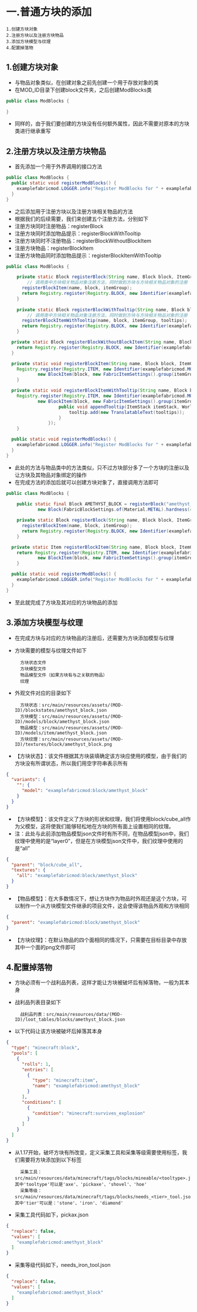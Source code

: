 # 一.普通方块的添加

    1.创建方块对象
    2.注册方块以及注册方块物品
    3.添加方块模型与纹理
    4.配置掉落物

## 1.创建方块对象
- 与物品对象类似，在创建对象之前先创建一个用于存放对象的类
- 在MOD_ID目录下创建block文件夹，之后创建ModBlocks类
```java
public class ModBlocks {
    
}
```
- 同样的，由于我们要创建的方块没有任何额外属性，因此不需要对原本的方块类进行继承重写


## 2.注册方块以及注册方块物品
- 首先添加一个用于外界调用的接口方法
```java
public class ModBlocks {
  public static void registerModBlocks() {
    examplefabricmod.LOGGER.info("Register ModBlocks for " + examplefabricmod.MOD_ID);
  }
}
```
- 之后添加用于注册方块以及注册方块相关物品的方法
- 根据我们的后续需要，我们来创建五个注册方法，分别如下
- 注册方块同时注册物品：registerBlock
- 注册方块同时添加物品提示：registerBlockWithTooltip
- 注册方块同时不注册物品：registerBlockWithoutBlockItem
- 注册方块物品：registerBlockItem
- 注册方块物品同时添加物品提示：registerBlockItemWithTooltip
```java
public class ModBlocks {

    private static Block registerBlock(String name, Block block, ItemGroup itemGroup){ // 注册方块的同时注册一个对应的物品
        // 调用类中方块相关物品对象注册方法，同时做到方块与方块相关物品对象的注册
      registerBlockItem(name, block, itemGroup);
      return Registry.register(Registry.BLOCK, new Identifier(examplefabricmod.MOD_ID, name), block);
    }
  
    private static Block registerBlockWithTooltip(String name, Block block, ItemGroup itemGroup, String tooltips){ // 注册方块的同时注册一个有物品提示的对应物品
        // 调用类中方块相关物品对象注册方法，同时做到方块与方块相关物品对象的注册
      registerBlockItemWithTooltip(name, block, itemGroup, tooltips);
      return Registry.register(Registry.BLOCK, new Identifier(examplefabricmod.MOD_ID, name), block);
    }

  private static Block registerBlockWithoutBlockItem(String name, Block block) { // 注册方块的同时不进行物品的注册
    return Registry.register(Registry.BLOCK, new Identifier(examplefabricmod.MOD_ID, name), block);
  }

  private static void registerBlockItem(String name, Block block, ItemGroup itemGroup) { // 注册与方块对应的物品
    Registry.register(Registry.ITEM, new Identifier(examplefabricmod.MOD_ID, name),
            new BlockItem(block, new FabricItemSettings().group(itemGroup)));
    }

  private static void registerBlockItemWithTooltip(String name, Block block, ItemGroup itemGroup, String tooltips) { // 注册与方块对应并且有物品提示的物品
    Registry.register(Registry.ITEM, new Identifier(examplefabricmod.MOD_ID, name),
            new BlockItem(block, new FabricItemSettings().group(itemGroup)) {
                    public void appendTooltip(ItemStack itemStack, World world, List<Text> tooltip, TooltipContext tooltipContext){
                        tooltip.add(new TranslatableText(tooltips));
                    }
                });
    }

  public static void registerModBlocks() {
    examplefabricmod.LOGGER.info("Register ModBlocks for " + examplefabricmod.MOD_ID);
  }
}
```
- 此处的方法与物品类中的方法类似，只不过方块部分多了一个方块的注册以及让方块及其物品对象绑定的操作
- 在完成方法的添加后就可以创建方块对象了，直接调用方法即可
```java
public class ModBlocks {
    
    public static final Block AMETHYST_BLOCK = registerBlock("amethyst_block",
            new Block(FabricBlockSettings.of(Material.METAL).hardness(4.0F).requiresTool()), ModItemGroup.LOSTsMOD);

    private static Block registerBlock(String name, Block block, ItemGroup itemGroup){
      registerBlockItem(name, block, itemGroup);
      return Registry.register(Registry.BLOCK, new Identifier(examplefabricmod.MOD_ID, name), block);
    }

  private static Item registerBlockItem(String name, Block block, ItemGroup itemGroup) {
    return Registry.register(Registry.ITEM, new Identifier(examplefabricmod.MOD_ID, name),
            new BlockItem(block, new FabricItemSettings().group(itemGroup)));
    }

  public static void registerModBlocks() {
    examplefabricmod.LOGGER.info("Register ModBlocks for " + examplefabricmod.MOD_ID);
  }
}
```
- 至此就完成了方块及其对应的方块物品的添加


## 3.添加方块模型与纹理
- 在完成方块与对应的方块物品的注册后，还需要为方块添加模型与纹理
- 方块需要的模型与纹理文件如下

        方块状态文件
        方块模型文件
        物品模型文件（如果方块有与之关联的物品）
        纹理

- 外观文件对应的目录如下

        方块状态：src/main/resources/assets/(MOD-ID)/blockstates/amethyst_block.json
        方块模型：src/main/resources/assets/(MOD-ID)/models/block/amethyst_block.json
        物品模型：src/main/resources/assets/(MOD-ID)/models/item/amethyst_block.json
        方块纹理：src/main/resources/assets/(MOD-ID)/textures/block/amethyst_block.png

- 【方块状态】：该文件根据其方块装填确定该方块应使用的模型，由于我们的方块没有所谓状态，所以我们用空字符串表示所有
```json
{
  "variants": {
    "": {
      "model": "examplefabricmod:block/amethyst_block"
    }
  }
}
```
- 【方块模型】：该文件定义了方块的形状和纹理，我们将使用block/cube_all作为父模型，这将使我们能够轻松地在方块的所有面上设置相同的纹理。
- 注：此处与此前添加物品模型json文件时有所不同，在物品模型json中，我们纹理中使用的是“layer0”，但是在方块模型json文件中，我们纹理中使用的是“all”
```json
{
  "parent": "block/cube_all",
  "textures": {
    "all": "examplefabricmod:block/amethyst_block"
  }
}
```
- 【物品模型】：在大多数情况下，想让方块作为物品时外观还是这个方块，可以制作一个从方块模型文件继承的项目文件，这会使得该物品外观和方块相同
```json
{
  "parent": "examplefabricmod:block/amethyst_block"
}
```
- 【方块纹理】：在默认物品的四个面相同的情况下，只需要在目标目录中存放其中一个面的png文件即可


## 4.配置掉落物
- 方块必须有一个战利品列表，这样才能让方块被破坏后有掉落物，一般为其本身
- 战利品列表目录如下


        战利品列表：src/main/resources/data/(MOD-ID)/loot_tables/blocks/amethyst_block.json


- 以下代码让该方块被破坏后掉落其本身
```json
{
  "type": "minecraft:block",
  "pools": [
    {
      "rolls": 1,
      "entries": [
        {
          "type": "minecraft:item",
          "name": "examplefabricmod:amethyst_block"
        }
      ],
      "conditions": [
        {
          "condition": "minecraft:survives_explosion"
        }
      ]
    }
  ]
}
```
- 从1.17开始，破坏方块有所改变，定义采集工具和采集等级需要使用标签，我们需要将方块添加到以下标签


        采集工具：src/main/resources/data/minecraft/tags/blocks/mineable/<tooltype>.json，其中'tooltype'可以是'axe'、'pickaxe'、'shovel'、'hoe'
        采集等级：src/main/resources/data/minecraft/tags/blocks/needs_<tier>_tool.json，其中'tier'可以是：'stone'、'iron'、'diamond'


- 采集工具代码如下，pickax.json
```json
{
  "replace": false,
  "values": [
    "examplefabricmod:amethyst_block"
  ]
}
```
- 采集等级代码如下，needs_iron_tool.json
```json
{
  "replace": false,
  "values": [
    "examplefabricmod:amethyst_block"
  ]
}
```
